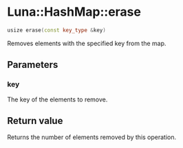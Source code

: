 # Luna::HashMap::erase

```c++
usize erase(const key_type &key)
```

Removes elements with the specified key from the map. 



## Parameters
### key
The key of the elements to remove. 

## Return value
Returns the number of elements removed by this operation. 

